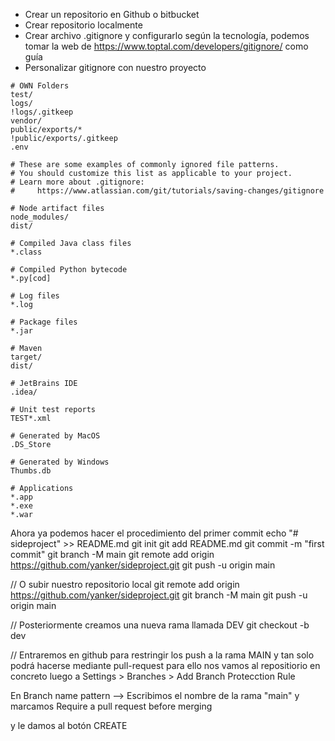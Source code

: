 - Crear un repositorio en Github o bitbucket
- Crear repositorio localmente
- Crear archivo .gitignore y configurarlo según la tecnología, podemos tomar la web de https://www.toptal.com/developers/gitignore/ como guía
- Personalizar gitignore con nuestro proyecto

```
# OWN Folders
test/
logs/
!logs/.gitkeep
vendor/
public/exports/*
!public/exports/.gitkeep
.env

# These are some examples of commonly ignored file patterns.
# You should customize this list as applicable to your project.
# Learn more about .gitignore:
#     https://www.atlassian.com/git/tutorials/saving-changes/gitignore

# Node artifact files
node_modules/
dist/

# Compiled Java class files
*.class

# Compiled Python bytecode
*.py[cod]

# Log files
*.log

# Package files
*.jar

# Maven
target/
dist/

# JetBrains IDE
.idea/

# Unit test reports
TEST*.xml

# Generated by MacOS
.DS_Store

# Generated by Windows
Thumbs.db

# Applications
*.app
*.exe
*.war
```

Ahora ya podemos hacer el procedimiento del primer commit echo "# sideproject" >> README.md git init git add README.md git commit -m "first commit" git branch -M main git remote add origin https://github.com/yanker/sideproject.git git push -u origin main

// O subir nuestro repositorio local git remote add origin https://github.com/yanker/sideproject.git git branch -M main git push -u origin main

// Posteriormente creamos una nueva rama llamada DEV git checkout -b dev

// Entraremos en github para restringir los push a la rama MAIN y tan solo podrá hacerse mediante pull-request para ello nos vamos al repositiorio en concreto luego a Settings > Branches > Add Branch Protecction Rule

En Branch name pattern --> Escribimos el nombre de la rama "main" y marcamos Require a pull request before merging

y le damos al botón CREATE
